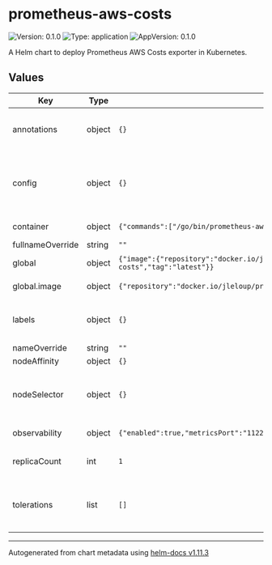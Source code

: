 # prometheus-aws-costs

![Version: 0.1.0](https://img.shields.io/badge/Version-0.1.0-informational?style=flat-square) ![Type: application](https://img.shields.io/badge/Type-application-informational?style=flat-square) ![AppVersion: 0.1.0](https://img.shields.io/badge/AppVersion-0.1.0-informational?style=flat-square)

A Helm chart to deploy Prometheus AWS Costs exporter in Kubernetes.

## Values

| Key | Type | Default | Description |
|-----|------|---------|-------------|
| annotations | object | `{}` | Map of annotations applied to all resources |
| config | object | `{}` | Prometheus AWS Costs configuration used as environment variable |
| container | object | `{"commands":["/go/bin/prometheus-aws-costs"]}` | Configure container |
| fullnameOverride | string | `""` |  |
| global | object | `{"image":{"repository":"docker.io/jleloup/prometheus-aws-costs","tag":"latest"}}` | Global values |
| global.image | object | `{"repository":"docker.io/jleloup/prometheus-aws-costs","tag":"latest"}` | Image configuration |
| labels | object | `{}` | Map of labels applied to all resources |
| nameOverride | string | `""` |  |
| nodeAffinity | object | `{}` |  |
| nodeSelector | object | `{}` | Node selector for nodes to schedule the pod on |
| observability | object | `{"enabled":true,"metricsPort":"11223","path":"/metrics","scrapeInterval":"10m"}` | Configure observability |
| replicaCount | int | `1` | Number of replicas to run |
| tolerations | list | `[]` | Tolerations to schedule the pod on tainted nodes |

----------------------------------------------
Autogenerated from chart metadata using [helm-docs v1.11.3](https://github.com/norwoodj/helm-docs/releases/v1.11.3)
